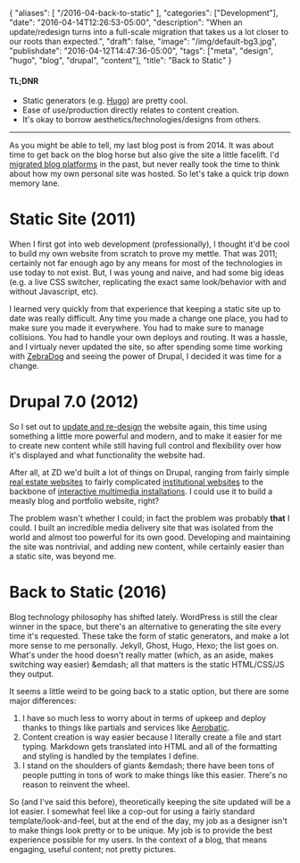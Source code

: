{
   "aliases": [
    "/2016-04-back-to-static"
   ],
   "categories": ["Development"],
   "date": "2016-04-14T12:26:53-05:00",
   "description": "When an update/redesign turns into a full-scale migration that takes us a lot closer to our roots than expected.",
   "draft": false,
   "image": "/img/default-bg3.jpg",
   "publishdate": "2016-04-12T14:47:36-05:00",
   "tags": ["meta", "design", "hugo", "blog", "drupal", "content"],
   "title": "Back to Static"
}

<div class="tldnr">
  <h4>TL;DNR</h4>
  <ul>
    <li>Static generators (e.g. <a href="https://gohugo.io">Hugo</a>) are pretty cool.</li>
    <li>Ease of use/production directly relates to content creation.</li>
    <li>It's okay to borrow aesthetics/technologies/designs from others.</li>
  </ul>
</div>
<hr/>

As you might be able to tell, my last blog post is from 2014. It was about time to get back on the blog horse but also give the site a little facelift. I'd <a href="http://beerbatterbreakfast.com/2014/07/fancy-new-blog.html">migrated blog platforms</a> in the past, but never really took the time to think about how my own personal site was hosted. So let's take a quick trip down memory lane.

# Static Site (2011)

When I first got into web development (professionally), I thought it'd be cool to build my own website from scratch to prove my mettle. That was 2011; certainly not far enough ago by any means for most of the technologies in use today to not exist. But, I was young and naive, and had some big ideas (e.g. a live CSS switcher, replicating the exact same look/behavior with and without Javascript, etc).

I learned very quickly from that experience that keeping a static site up to date was really difficult. Any time you made a change one place, you had to make sure you made it everywhere. You had to make sure to manage collisions. You had to handle your own deploys and routing. It was a hassle, and I virtualy never updated the site, so after spending some time working with <a href="https://zebradog.com">ZebraDog</a> and seeing the power of Drupal, I decided it was time for a change.

# Drupal 7.0 (2012)

So I set out to <a href="/2012-11-new-site/">update and re-design</a> the website again, this time using something a little more powerful and modern, and to make it easier for me to create new content while still having full control and flexibility over how it's displayed and what functionality the website had.

After all, at ZD we'd built a lot of things on Drupal, ranging from fairly simple <a href="http://www.kellerrealestategroup.com/">real estate websites</a> to fairly complicated <a href="http://www.mstc.edu/">institutional websites</a> to the backbone of <a href="https://www.youtube.com/watch?v=VuicjhSpbV8">interactive multimedia installations</a>. I could use it to build a measly blog and portfolio website, right?

The problem wasn't whether I could; in fact the problem was probably __that__ I could. I built an incredible media delivery site that was isolated from the world and almost too powerful for its own good. Developing and maintaining the site was nontrivial, and adding new content, while certainly easier than a static site, was beyond me.

# Back to Static (2016)

Blog technology philosophy has shifted lately. WordPress is still the clear winner in the space, but there's an alternative to generating the site every time it's requested. These take the form of static generators, and make a lot more sense to me personally. Jekyll, Ghost, Hugo, Hexo; the list goes on. What's under the hood doesn't really matter (which, as an aside, makes switching way easier) &emdash; all that matters is the static HTML/CSS/JS they output.

It seems a little weird to be going back to a static option, but there are some major differences:

1. I have so much less to worry about in terms of upkeep and deploy thanks to things like partials and services like <a href="https://www.aerobatic.com/">Aerobatic</a>.
2. Content creation is way easier because I literally create a file and start typing. Markdown gets translated into HTML and all of the formatting and styling is handled by the templates I define.
3. I stand on the shoulders of giants &emdash; there have been tons of people putting in tons of work to make things like this easier. There's no reason to reinvent the wheel.

So (and I've said this before), theoretically keeping the site updated will be a lot easier. I somewhat feel like a cop-out for using a fairly standard template/look-and-feel, but at the end of the day, my job as a designer isn't to make things look pretty or to be unique. My job is to provide the best experience possible for my users. In the context of a blog, that means engaging, useful content; not pretty pictures.
